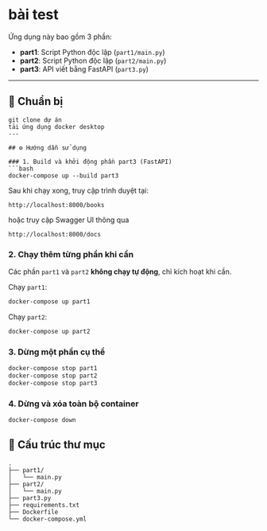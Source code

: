 # bài test

Ứng dụng này bao gồm 3 phần:
- **part1**: Script Python độc lập (`part1/main.py`)
- **part2**: Script Python độc lập (`part2/main.py`) 
- **part3**: API viết bằng FastAPI (`part3.py`)

---

## 🚀 Chuẩn bị
```
git clone dự án 
tải ứng dụng docker desktop
---

## ⚙️ Hướng dẫn sử dụng

### 1. Build và khởi động phần part3 (FastAPI)
```bash
docker-compose up --build part3
```

Sau khi chạy xong, truy cập trình duyệt tại:
```
http://localhost:8000/books
```
hoặc truy cập Swagger UI thông qua
```
http://localhost:8000/docs
```

### 2. Chạy thêm từng phần khi cần
Các phần `part1` và `part2` **không chạy tự động**, chỉ kích hoạt khi cần.

Chạy `part1`:
```bash
docker-compose up part1
```

Chạy `part2`:
```bash
docker-compose up part2
```

### 3. Dừng một phần cụ thể
```bash
docker-compose stop part1
docker-compose stop part2
docker-compose stop part3
```

### 4. Dừng và xóa toàn bộ container
```bash
docker-compose down
```

## 📁 Cấu trúc thư mục
```
.
├── part1/
│   └── main.py
├── part2/
│   └── main.py
├── part3.py
├── requirements.txt
├── Dockerfile
└── docker-compose.yml
```
